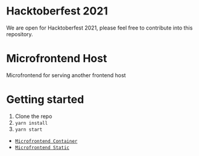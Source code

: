 # Hacktoberfest 2021
We are open for Hacktoberfest 2021, please feel free to contribute into this repository.

# Microfrontend Host
Microfrontend for serving another frontend host

# Getting started

1. Clone the repo
2. `yarn install`
3. `yarn start`

- [`Microfrontend Container`](https://github.com/MicrofrontendGenerator/container)
- [`Microfrontend Static`](https://github.com/MicrofrontendGenerator/static.git)